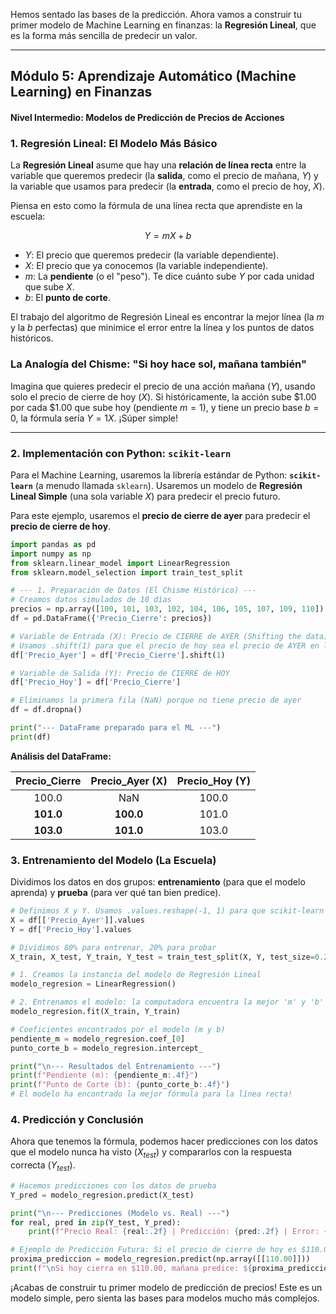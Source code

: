  Hemos sentado las bases de la predicción. Ahora vamos a construir tu primer modelo de Machine Learning en finanzas: la **Regresión Lineal**, que es la forma más sencilla de predecir un valor.

-----

## Módulo 5: Aprendizaje Automático (Machine Learning) en Finanzas

#### Nivel Intermedio: Modelos de Predicción de Precios de Acciones

### 1\. Regresión Lineal: El Modelo Más Básico

La **Regresión Lineal** asume que hay una **relación de línea recta** entre la variable que queremos predecir (la **salida**, como el precio de mañana, $Y$) y la variable que usamos para predecir (la **entrada**, como el precio de hoy, $X$).

Piensa en esto como la fórmula de una línea recta que aprendiste en la escuela:

$$Y = mX + b$$

  * $Y$: El precio que queremos predecir (la variable dependiente).
  * $X$: El precio que ya conocemos (la variable independiente).
  * $m$: La **pendiente** (o el "peso"). Te dice cuánto sube $Y$ por cada unidad que sube $X$.
  * $b$: El **punto de corte**.

El trabajo del algoritmo de Regresión Lineal es encontrar la mejor línea (la $m$ y la $b$ perfectas) que minimice el error entre la línea y los puntos de datos históricos.

### La Analogía del Chisme: "Si hoy hace sol, mañana también"

Imagina que quieres predecir el precio de una acción mañana ($Y$), usando solo el precio de cierre de hoy ($X$). Si históricamente, la acción sube $\$1.00$ por cada $\$1.00$ que sube hoy (pendiente $m=1$), y tiene un precio base $b=0$, la fórmula sería $Y = 1X$. ¡Súper simple\!

-----

### 2\. Implementación con Python: `scikit-learn`

Para el Machine Learning, usaremos la librería estándar de Python: **`scikit-learn`** (a menudo llamada `sklearn`). Usaremos un modelo de **Regresión Lineal Simple** (una sola variable $X$) para predecir el precio futuro.

Para este ejemplo, usaremos el **precio de cierre de ayer** para predecir el **precio de cierre de hoy**.

```python
import pandas as pd
import numpy as np
from sklearn.linear_model import LinearRegression
from sklearn.model_selection import train_test_split

# --- 1. Preparación de Datos (El Chisme Histórico) ---
# Creamos datos simulados de 10 días
precios = np.array([100, 101, 103, 102, 104, 106, 105, 107, 109, 110])
df = pd.DataFrame({'Precio_Cierre': precios})

# Variable de Entrada (X): Precio de CIERRE de AYER (Shifting the data)
# Usamos .shift(1) para que el precio de hoy sea el precio de AYER en la fila de hoy
df['Precio_Ayer'] = df['Precio_Cierre'].shift(1)

# Variable de Salida (Y): Precio de CIERRE de HOY
df['Precio_Hoy'] = df['Precio_Cierre']

# Eliminamos la primera fila (NaN) porque no tiene precio de ayer
df = df.dropna()

print("--- DataFrame preparado para el ML ---")
print(df)
```

**Análisis del DataFrame:**

| Precio\_Cierre | Precio\_Ayer (X) | Precio\_Hoy (Y) |
| :---: | :---: | :---: |
| 100.0 | NaN | 100.0 |
| **101.0** | **100.0** | 101.0 | \<- Usaremos $X=100$ para predecir $Y=101$
| **103.0** | **101.0** | 103.0 | \<- Usaremos $X=101$ para predecir $Y=103$

### 3\. Entrenamiento del Modelo (La Escuela)

Dividimos los datos en dos grupos: **entrenamiento** (para que el modelo aprenda) y **prueba** (para ver qué tan bien predice).

```python
# Definimos X y Y. Usamos .values.reshape(-1, 1) para que scikit-learn lo acepte
X = df[['Precio_Ayer']].values
Y = df['Precio_Hoy'].values

# Dividimos 80% para entrenar, 20% para probar
X_train, X_test, Y_train, Y_test = train_test_split(X, Y, test_size=0.2, random_state=42)

# 1. Creamos la instancia del modelo de Regresión Lineal
modelo_regresion = LinearRegression()

# 2. Entrenamos el modelo: la computadora encuentra la mejor 'm' y 'b'
modelo_regresion.fit(X_train, Y_train)

# Coeficientes encontrados por el modelo (m y b)
pendiente_m = modelo_regresion.coef_[0]
punto_corte_b = modelo_regresion.intercept_

print("\n--- Resultados del Entrenamiento ---")
print(f"Pendiente (m): {pendiente_m:.4f}")
print(f"Punto de Corte (b): {punto_corte_b:.4f}")
# El modelo ha encontrado la mejor fórmula para la línea recta!
```

### 4\. Predicción y Conclusión

Ahora que tenemos la fórmula, podemos hacer predicciones con los datos que el modelo nunca ha visto ($X_{test}$) y compararlos con la respuesta correcta ($Y_{test}$).

```python
# Hacemos predicciones con los datos de prueba
Y_pred = modelo_regresion.predict(X_test)

print("\n--- Predicciones (Modelo vs. Real) ---")
for real, pred in zip(Y_test, Y_pred):
    print(f"Precio Real: {real:.2f} | Predicción: {pred:.2f} | Error: {abs(real - pred):.2f}")

# Ejemplo de Predicción Futura: Si el precio de cierre de hoy es $110.00:
proxima_prediccion = modelo_regresion.predict(np.array([[110.00]]))
print(f"\nSi hoy cierra en $110.00, mañana predice: ${proxima_prediccion[0]:.2f}")
```

¡Acabas de construir tu primer modelo de predicción de precios\! Este es un modelo simple, pero sienta las bases para modelos mucho más complejos.

